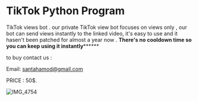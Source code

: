 # TikTok Python Program
TikTok views bot .
our private TikTok view bot focuses on views only , our bot can send views instantly to the linked video, it's easy to use and it hasen't been patched for almost a year now .
****There's no cooldown time so you can keep using it instantly**********

to buy contact us :

Email: santahamod@gmail.com

PRICE : 50$.

![IMG_4754](https://user-images.githubusercontent.com/99902159/193417987-9e11f847-9304-4052-9f0f-7bf2af531bcd.PNG)

